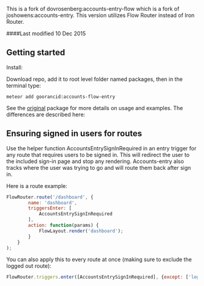 This is a fork of dovrosenberg:accounts-entry-flow which is a fork of joshowens:accounts-entry. This version utilizes Flow Router instead of Iron Router.

####Last modified 10 Dec 2015

## Getting started

Install:

Download repo, add it to root level folder named packages, then in the terminal type:

```
meteor add goorancid:accounts-flow-entry
```

See the [original](https://github.com/Differential/accounts-entry) package for more details on usage and examples.  The differences are described here:

## Ensuring signed in users for routes

Use the helper function AccountsEntrySignInRequired in an entry trigger for any route that requires users to be signed in.  This will redirect the user to the included sign-in page and stop any rendering. Accounts-entry also tracks where the user was trying to go and will route them back after sign in.

Here is a route example:

````js
FlowRouter.route('/dashboard', {
		name: 'dashboard',
		triggersEnter: [
			AccountsEntrySignInRequired
		],
		action: function(params) {
			FlowLayout.render('dashboard');
		}
	}
);
````

You can also apply this to every route at once (making sure to exclude the logged out route):
````js
FlowRouter.triggers.enter([AccountsEntrySignInRequired], {except: ['loggedOut']});
````
